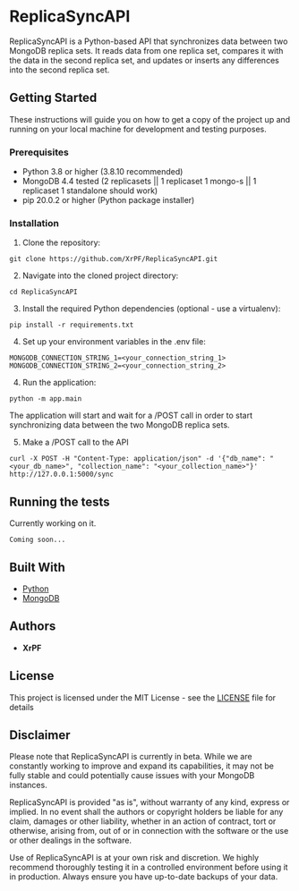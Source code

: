 # ReplicaSyncAPI

ReplicaSyncAPI is a Python-based API that synchronizes data between two MongoDB replica sets. It reads data from one replica set, compares it with the data in the second replica set, and updates or inserts any differences into the second replica set.

## Getting Started

These instructions will guide you on how to get a copy of the project up and running on your local machine for development and testing purposes.

### Prerequisites

- Python 3.8 or higher (3.8.10 recommended)
- MongoDB 4.4 tested (2 replicasets || 1 replicaset 1 mongo-s || 1 replicaset 1 standalone should work)
- pip 20.0.2 or higher (Python package installer)

### Installation

1. Clone the repository:

```
git clone https://github.com/XrPF/ReplicaSyncAPI.git
```

2. Navigate into the cloned project directory:

```
cd ReplicaSyncAPI
```
3. Install the required Python dependencies (optional - use a virtualenv):

```
pip install -r requirements.txt
```

4. Set up your environment variables in the .env file:

```
MONGODB_CONNECTION_STRING_1=<your_connection_string_1>
MONGODB_CONNECTION_STRING_2=<your_connection_string_2>
```

4. Run the application:

```
python -m app.main
```

The application will start and wait for a /POST call in order to start synchronizing data between the two MongoDB replica sets.

5. Make a /POST call to the API
```
curl -X POST -H "Content-Type: application/json" -d '{"db_name": "<your_db_name>", "collection_name": "<your_collection_name>"}' http://127.0.0.1:5000/sync
```

## Running the tests

Currently working on it.

```
Coming soon...
```

## Built With

* [Python](https://www.python.org/)
* [MongoDB](https://www.mongodb.com/)

## Authors

* **XrPF**

## License

This project is licensed under the MIT License - see the [LICENSE](LICENSE) file for details

## Disclaimer

Please note that ReplicaSyncAPI is currently in beta. While we are constantly working to improve and expand its capabilities, it may not be fully stable and could potentially cause issues with your MongoDB instances.

ReplicaSyncAPI is provided "as is", without warranty of any kind, express or implied. In no event shall the authors or copyright holders be liable for any claim, damages or other liability, whether in an action of contract, tort or otherwise, arising from, out of or in connection with the software or the use or other dealings in the software.

Use of ReplicaSyncAPI is at your own risk and discretion. We highly recommend thoroughly testing it in a controlled environment before using it in production. Always ensure you have up-to-date backups of your data.
